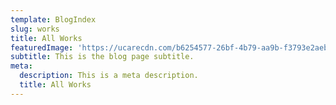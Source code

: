 ```yaml
---
template: BlogIndex
slug: works
title: All Works
featuredImage: 'https://ucarecdn.com/b6254577-26bf-4b79-aa9b-f3793e2aebdc/'
subtitle: This is the blog page subtitle.
meta:
  description: This is a meta description.
  title: All Works
---
```

